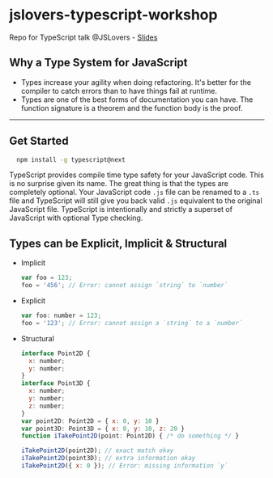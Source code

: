 # jslovers-typescript-workshop

Repo for TypeScript talk @JSLovers - [Slides](https://slides.com/ekaspreetsingh/jslovers-why-typescript/)

## Why a Type System for JavaScript

- Types increase your agility when doing refactoring. It's better for the compiler to catch errors than to have things fail at runtime.
- Types are one of the best forms of documentation you can have. The function signature is a theorem and the function body is the proof.

****

## Get Started

```bash
  npm install -g typescript@next
```

TypeScript provides compile time type safety for your JavaScript code. This is no surprise given its name. The great thing is that the types are completely optional. Your JavaScript code `.js` file can be renamed to a `.ts` file and TypeScript will still give you back valid `.js` equivalent to the original JavaScript file. TypeScript is intentionally and strictly a superset of JavaScript with optional Type checking.

## Types can be Explicit, Implicit & Structural

- Implicit
  
  ```javascript
  var foo = 123;
  foo = '456'; // Error: cannot assign `string` to `number`
  ```

- Explicit

  ```javascript
  var foo: number = 123;
  foo = '123'; // Error: cannot assign a `string` to a `number`
  ```

- Structural

  ```javascript
  interface Point2D {
    x: number;
    y: number;
  }
  interface Point3D {
    x: number;
    y: number;
    z: number;
  }
  var point2D: Point2D = { x: 0, y: 10 }
  var point3D: Point3D = { x: 0, y: 10, z: 20 }
  function iTakePoint2D(point: Point2D) { /* do something */ }

  iTakePoint2D(point2D); // exact match okay
  iTakePoint2D(point3D); // extra information okay
  iTakePoint2D({ x: 0 }); // Error: missing information `y`
  ```
